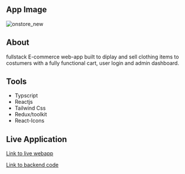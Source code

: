 ## App Image

![onstore_new](https://user-images.githubusercontent.com/65251662/170699338-a897b3dd-dd8c-4ca5-ad8d-a40cef5f3941.png)

## About

fullstack E-commerce web-app built to diplay and sell clothing items to costumers with a fully functional cart, user login and admin dashboard.

## Tools

- Typscript
- Reactjs
- Tailwind Css
- Redux/toolkit
- React-Icons

## Live Application

[Link to live webapp](https://onstore-frontend.vercel.app/)

[Link to backend code](https://github.com/Valentine-chinedu/onstore-backend)

